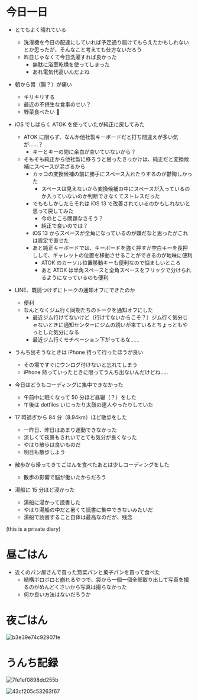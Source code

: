 # 今日一日
- とてもよく晴れている
    - 洗濯機を今日の配達にしていれば予定通り届けてもらえたかもしれないとか思ったが、そんなこと考えても仕方ないだろう
    - 昨日じゃなくて今日洗濯すれば良かった
        - 無駄に浴室乾燥を使ってしまった
        - あれ電気代高いんだよね

- 朝から胃（腸？）が痛い
    - キリキリする
    - 最近の不摂生な食事のせい？
    - 野菜食べたい 🥬

- iOS でしばらく ATOK を使っていたが純正に戻してみた
    - ATOK に限らず、なんか他社製キーボードだと打ち間違えが多い気が......？
        - キーとキーの間に余白が空いていないから？
    - そもそも純正から他社製に移ろうと思ったきっかけは、純正だと変換候補にスペースが混ざるから
        - カッコの変換候補の前に勝手にスペース入れたりするのが鬱陶しかった
            - スペースは見えないから変換候補の中にスペースが入っているのか入っていないのか判断できなくてストレスだった
        - でももしかしたらそれは iOS 13 で改善されているのかもしれないと思って戻してみた
            - 今のところ問題なさそう？
            - 純正で良いのでは？
        - iOS 13 からスペースが全角になっているのが嫌だなと思ったがこれは設定で直せた
        - あと純正キーボードでは、キーボードを強く押すか空白キーを長押しして、ギャレットの位置を移動させることができるのが地味に便利
            - ATOK のカーソル位置移動キーも便利なので悩ましいところ
            - あと ATOK は半角スペースと全角スペースをフリックで分けられるようになっているのも便利

- LINE、既読つけずにトークの通知オフにできたのか
    - 便利
    - なんとなくジム行く同期たちのトークを通知オフにした
        - 最近ジム行けてないけど（行けてないからこそ？）ジム行く気分じゃないときに通知センターにジムの誘いが来ているとちょっともやっとした気分になる
        - 最近ジム行くモチベーション下がってるな......

- うんち出そうなときは iPhone 持って行ったほうが良い
    - その場ですぐにウンログ付けないと忘れてしまう
    - iPhone 持っていったときに限ってうんち出ないんだけどね.....

- 今日はどうもコーディングに集中できなかった
    - 午前中に眠くなって 50 分ほど昼寝（？）をした
    - 午後は dotfiles いじったり太鼓の達人やったりしていた

- 17 時過ぎから 84 分（8.94km）ほど散歩をした
    - 一昨日、昨日はあまり運動できなかった
    - 涼しくて夜景もきれいでとても気分が良くなった
    - やはり散歩は良いものだ
    - 明日も散歩しよう

- 散歩から帰ってきてごはんを食べたあとは少しコーディングをした
    - 散歩の影響で脳が働いたからだろう

- 湯船に 15 分ほど浸かった
    - 湯船に浸かって読書した
    - やはり湯船の中だと暑くて読書に集中できないみたいだ
    - 湯船で読書すること自体は最高なのだが、残念

 (this is a private diary)

# 昼ごはん
- 近くのパン屋さんで買った惣菜パンと菓子パンを買って食べた
    - 結構ボロボロと崩れるやつで、袋から一個一個全部取り出して写真を撮るのがめんどくさいから写真は撮らなかった
    - 何か良い方法はないだろうか

# 夜ごはん
![b3e39e74c92907fe](https://noraworld.github.io/box-bulbasaur/2019/10/b3e39e74c92907fe.jpg)

# うんち記録
![7fe1ef0898dd255b](https://noraworld.github.io/box-bulbasaur/2019/10/7fe1ef0898dd255b.png)

![43cf205c53263f67](https://noraworld.github.io/box-bulbasaur/2019/10/43cf205c53263f67.png)
